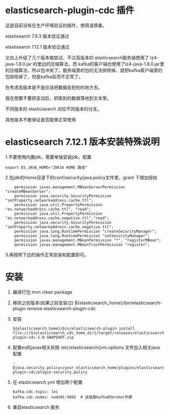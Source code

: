 # elasticsearch-plugin-cdc 插件

这是目前没有在生产环境验证的插件，使用请慎重。

elastisearch 7.9.3 版本验证通过

elastisearch 7.12.1 版本验证通过 

又向上升级了几个版本做尝试，不过高版本的 elasticsearch服务端使用了 lz4-java-1.8.0.jar 的里边的压缩算法，而 kafka的客户端也使用了lz4-java-1.8.0.jar里的压缩算法，所以包冲突了。服务端里的包的无法排除掉，就把kafka客户端里的包排除掉了，但是kafka反而不正常了。

在考虑高版本是不是应该把数据丢到别的地方去。

我在想要不要把变动后，抓取到的数据落地到文本里。


不同版本的 elasticsearch 对应不同版本的分支。

其他版本不敢保证是否能够正常使用


# elasticsearch 7.12.1 版本安装特殊说明

1.不要使用内置jdk，需要单独安装jdk，配置

```shell
export ES_JAVA_HOME="JDK16 HOME 路径"
```

2.在jdk的Home目录下的conf/security/java.policy文件里，grant 下增加授权
```shell
    permission javax.management.MBeanServerPermission "createMBeanServer";
    permission java.security.SecurityPermission "setProperty.networkaddress.cache.ttl";
    permission java.util.PropertyPermission "es.networkaddress.cache.ttl", "read";
    permission java.util.PropertyPermission "es.networkaddress.cache.negative.ttl","read";
    permission java.security.SecurityPermission "setProperty.networkaddress.cache.negative.ttl";
    permission java.lang.RuntimePermission "createSecurityManager";
    permission java.lang.RuntimePermission "setSecurityManager";
    permission javax.management.MBeanPermission "*", "registerMBean";
    permission javax.management.MBeanTrustPermission "register";
```
3.再按照下边的操作正常安装和配置即可。

# 安装

1. 编译打包
   mvn clean package
2. 移除之前版本(如果之前安装过)
   ${elasticsearch_home}/bin/elasticsearch-plugin remove elasticsearch-plugin-cdc
3. 安装

   ```shell
   ${elasticsearch_home}/bin/elasticsearch-plugin install file:///${elasticsearch_cdc_home_dir}/target/releases/elasticsearch-plugin-cdc-1.0-SNAPSHOT.zip
   ```
4. 配置es的javax相关权限
   /etc/elasticsearch/jvm.options 文件加入相关java配置
   ```
   -Djava.security.policy=/your_elasticsearch_home/plugins/elasticsearch-plugin-cdc/plugin-security.policy
   ```
5. 在 elasticsearch.yml 增加两个配置

   ```shell
   kafka.cdc.topic: lei
   kafka.cdc.nodes: node01:9092  # 这就是kafka的broker列表
   ```
6. 重启elasticsearch 服务
